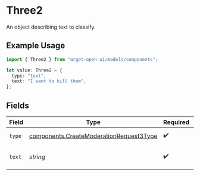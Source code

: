 # Three2

An object describing text to classify.

## Example Usage

```typescript
import { Three2 } from "argot-open-ai/models/components";

let value: Three2 = {
  type: "text",
  text: "I want to kill them",
};
```

## Fields

| Field                                                                                              | Type                                                                                               | Required                                                                                           | Description                                                                                        | Example                                                                                            |
| -------------------------------------------------------------------------------------------------- | -------------------------------------------------------------------------------------------------- | -------------------------------------------------------------------------------------------------- | -------------------------------------------------------------------------------------------------- | -------------------------------------------------------------------------------------------------- |
| `type`                                                                                             | [components.CreateModerationRequest3Type](../../models/components/createmoderationrequest3type.md) | :heavy_check_mark:                                                                                 | Always `text`.                                                                                     |                                                                                                    |
| `text`                                                                                             | *string*                                                                                           | :heavy_check_mark:                                                                                 | A string of text to classify.                                                                      | I want to kill them                                                                                |